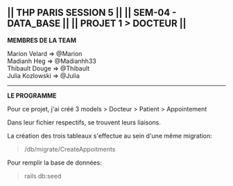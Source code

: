 
|| THP PARIS SESSION 5 ||
|| SEM-04 - DATA_BASE  ||
|| PROJET 1 > DOCTEUR  ||
----------------------------------------------------------------------
**MEMBRES DE LA TEAM**
                                                                      
Marion Velard => @Marion												  
Madianh Heg => @Madianhh33												  
Thibault Douge => @Thibault											  
Julia Kozlowski => @Julia												  
															
***********************************************************************
**LE PROGRAMME**	


Pour ce projet, j'ai créé 3 models > Docteur
								   > Patient
								   > Appointement

Dans leur fichier respectifs, se trouvent leurs liaisons.

La création des trois tableaux s'effectue au sein d'une même migration:

> /db/migrate/CreateAppoitments

Pour remplir la base de données:

> rails db:seed
